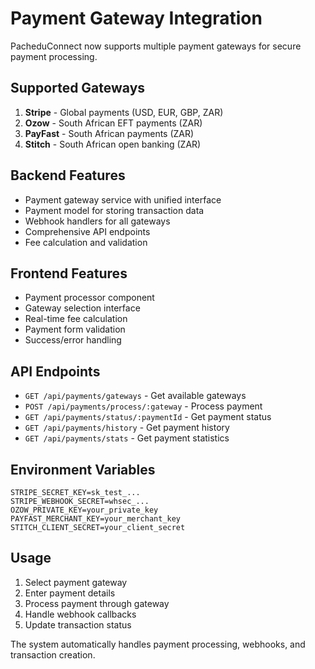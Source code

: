 # Payment Gateway Integration

PacheduConnect now supports multiple payment gateways for secure payment processing.

## Supported Gateways

1. **Stripe** - Global payments (USD, EUR, GBP, ZAR)
2. **Ozow** - South African EFT payments (ZAR)
3. **PayFast** - South African payments (ZAR)
4. **Stitch** - South African open banking (ZAR)

## Backend Features

- Payment gateway service with unified interface
- Payment model for storing transaction data
- Webhook handlers for all gateways
- Comprehensive API endpoints
- Fee calculation and validation

## Frontend Features

- Payment processor component
- Gateway selection interface
- Real-time fee calculation
- Payment form validation
- Success/error handling

## API Endpoints

- `GET /api/payments/gateways` - Get available gateways
- `POST /api/payments/process/:gateway` - Process payment
- `GET /api/payments/status/:paymentId` - Get payment status
- `GET /api/payments/history` - Get payment history
- `GET /api/payments/stats` - Get payment statistics

## Environment Variables

```env
STRIPE_SECRET_KEY=sk_test_...
STRIPE_WEBHOOK_SECRET=whsec_...
OZOW_PRIVATE_KEY=your_private_key
PAYFAST_MERCHANT_KEY=your_merchant_key
STITCH_CLIENT_SECRET=your_client_secret
```

## Usage

1. Select payment gateway
2. Enter payment details
3. Process payment through gateway
4. Handle webhook callbacks
5. Update transaction status

The system automatically handles payment processing, webhooks, and transaction creation. 